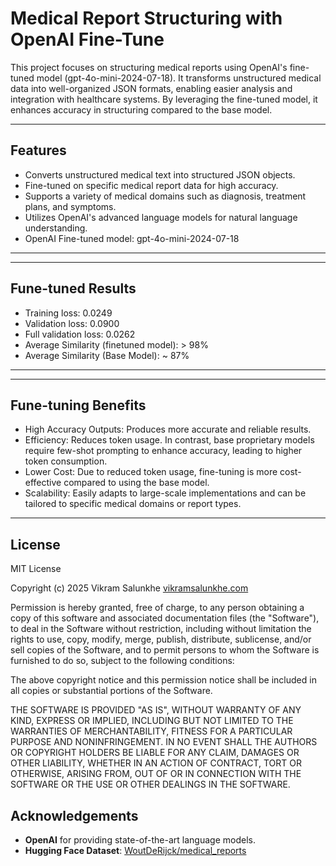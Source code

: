 # Medical Report Structuring with OpenAI Fine-Tune

This project focuses on structuring medical reports using OpenAI's fine-tuned model (gpt-4o-mini-2024-07-18). It transforms unstructured medical data into well-organized JSON formats, enabling easier analysis and integration with healthcare systems. By leveraging the fine-tuned model, it enhances accuracy in structuring compared to the base model.

---

## Features

- Converts unstructured medical text into structured JSON objects.
- Fine-tuned on specific medical report data for high accuracy.
- Supports a variety of medical domains such as diagnosis, treatment plans, and symptoms.
- Utilizes OpenAI's advanced language models for natural language understanding.
- OpenAI Fine-tuned model: gpt-4o-mini-2024-07-18

---

---

## Fune-tuned Results

- Training loss: 0.0249
- Validation loss: 0.0900
- Full validation loss: 0.0262
- Average Similarity (finetuned model): > 98%
- Average Similarity (Base Model): ~ 87%

---

---

## Fune-tuning Benefits

- High Accuracy Outputs: Produces more accurate and reliable results.
- Efficiency: Reduces token usage. In contrast, base proprietary models require few-shot prompting to enhance accuracy, leading to higher token consumption.
- Lower Cost: Due to reduced token usage, fine-tuning is more cost-effective compared to using the base model.
- Scalability: Easily adapts to large-scale implementations and can be tailored to specific medical domains or report types.

---

## License

MIT License

Copyright (c) 2025 Vikram Salunkhe
[vikramsalunkhe.com](https://www.vikramsalunkhe.com)

Permission is hereby granted, free of charge, to any person obtaining a copy of this software and associated documentation files (the "Software"), to deal in the Software without restriction, including without limitation the rights to use, copy, modify, merge, publish, distribute, sublicense, and/or sell copies of the Software, and to permit persons to whom the Software is furnished to do so, subject to the following conditions:

The above copyright notice and this permission notice shall be included in all copies or substantial portions of the Software.

THE SOFTWARE IS PROVIDED "AS IS", WITHOUT WARRANTY OF ANY KIND, EXPRESS OR IMPLIED, INCLUDING BUT NOT LIMITED TO THE WARRANTIES OF MERCHANTABILITY, FITNESS FOR A PARTICULAR PURPOSE AND NONINFRINGEMENT. IN NO EVENT SHALL THE AUTHORS OR COPYRIGHT HOLDERS BE LIABLE FOR ANY CLAIM, DAMAGES OR OTHER LIABILITY, WHETHER IN AN ACTION OF CONTRACT, TORT OR OTHERWISE, ARISING FROM, OUT OF OR IN CONNECTION WITH THE SOFTWARE OR THE USE OR OTHER DEALINGS IN THE SOFTWARE.

## Acknowledgements

- **OpenAI** for providing state-of-the-art language models.
- **Hugging Face Dataset**: [WoutDeRijck/medical_reports](https://huggingface.co/datasets/WoutDeRijck/medical_reports)
